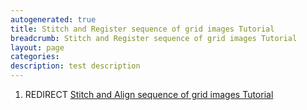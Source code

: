 ```yaml
---
autogenerated: true
title: Stitch and Register sequence of grid images Tutorial
breadcrumb: Stitch and Register sequence of grid images Tutorial
layout: page
categories: 
description: test description
---
```


1.  REDIRECT [Stitch and Align sequence of grid images Tutorial](Stitch_and_Align_sequence_of_grid_images_Tutorial)

